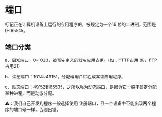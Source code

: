 # 端口
标记正在计算机设备上运行的应用程序的，被规定为一个16 位的二进制，范围是 0~65535。

## 端口分类

a、周知端口：0~1023，被预先定义的知名应用占用。(如：HTTP占用 80，FTP占用21)

b、注册端口：1024~49151，分配给用户进程或某些应用程序。

c、动态端口：49152到65535，之所以称为动态端口，是因为它一般不固定分配某种进程，而是动态分配。

⚠️：我们自己开发的程序一般选择使用 注册端口，且一个设备中不能出现两个程序的端口号一样，否则出错。
